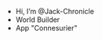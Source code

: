 - Hi, I’m @Jack-Chronicle
- World Builder
- App "Connesurier"



<!---
Jack-Chronicle/Jack-Chronicle is a ✨ special ✨ repository because its `README.md` (this file) appears on your GitHub profile.
You can click the Preview link to take a look at your changes.
--->
